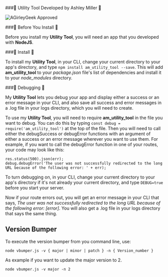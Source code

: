 ###:cherry_blossom: Utility Tool Developed by Ashley Miller :cherry_blossom:

![AGirleyGeek Approved](https://img.shields.io/badge/AGirleyGeek-Approved-feafbc.svg)

###:cherry_blossom: Before You Install :cherry_blossom:

Before you install my **Utility Tool**, you will need an app that you developed with **NodeJS**.

###:cherry_blossom: Install :cherry_blossom:

To install my **Utility Tool**, in your CLI, change your current directory to your app's directory, and type `npm install am_utility_tool --save`. This will add **am_utility_tool** to your *package.json* file's list of dependencies and install it to your *node_modules* directory.

###:cherry_blossom: Debugging :cherry_blossom:

My **Utility Tool** lets you debug your app and display either a success or an error message in your CLI, and also save all success and error messages in a .log file in your logs directory, which you will need to create.

To use my **Utility Tool**, you will need to require **am_utility_tool** in the file you want to debug. You can do this by typing `const debug = require('am_utility_tool')` at the top of the file. Then you will need to call either the debugSuccess or debugError functions with an argument of either a success or an error message wherever you want to use them. For example, if you want to call the debugError function in one of your routes, your code may look like this:

```
res.status(500).json(err);
debug.debugError('The user was not successfully redirected to the long URL because of the following error: ' + err);
```

To turn debugging on, in your CLI, change your current directory to your app's directory if it's not already your current directory, and type `DEBUG=true` before you start your server.

Now if your route errors out, you will get an error message in your CLI that says, *The user was not successfully redirected to the long URL because of the following error: [error]*. You will also get a .log file in your logs directory that says the same thing.

## Version Bumper
To execute the version bumper from you command line, use:
~~~~
node vbumper.js -v { major | minor | patch } -n { Version_number }
~~~~

As example if you want to update the major version to 2.
~~~~
node vbumper.js -v major -n 2
~~~~
